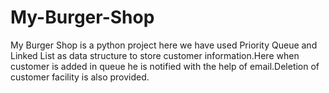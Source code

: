 # My-Burger-Shop
My Burger Shop is a python project here we have used Priority Queue and Linked List as data structure to store customer information.Here when customer is added in queue he is notified with the help of email.Deletion of customer facility is also provided.
